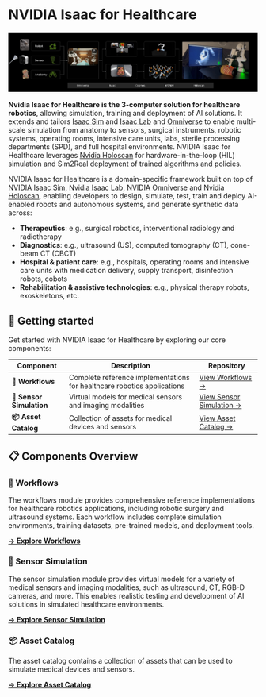 # NVIDIA Isaac for Healthcare

![ISAAC for Healthcare](../docs/source/isaac-for-healthcare-cover.jpg)

**Nvidia Isaac for Healthcare is the 3-computer solution for healthcare robotics**, allowing simulation, training and deployment of AI solutions. It extends and tailors [Isaac Sim](https://developer.nvidia.com/isaac-sim) and [Isaac Lab](https://developer.nvidia.com/isaac-lab) and [Omniverse](https://www.nvidia.com/en-us/omniverse/) to enable multi-scale simulation from anatomy to sensors, surgical instruments, robotic systems, operating rooms, intensive care units, labs, sterile processing departments (SPD), and full hospital environments. NVIDIA Isaac for Healthcare leverages [Nvidia Holoscan](https://github.com/nvidia-holoscan) for hardware-in-the-loop (HIL) simulation and Sim2Real deployment of trained algorithms and policies.

NVIDIA Isaac for Healthcare is a domain-specific framework built on top of [NVIDIA Isaac Sim](https://developer.nvidia.com/isaac-sim), [Nvidia Isaac Lab](https://developer.nvidia.com/isaac/lab), [NVIDIA Omniverse](https://www.nvidia.com/en-us/omniverse/) and [Nvidia Holoscan](https://github.com/nvidia-holoscan), enabling developers to design, simulate, test, train and deploy AI-enabled robots and autonomous systems, and generate synthetic data across:
- **Therapeutics**: e.g., surgical robotics, interventional radiology and radiotherapy
- **Diagnostics**: e.g., ultrasound (US), computed tomography (CT), cone-beam CT (CBCT)
- **Hospital & patient care**: e.g., hospitals, operating rooms and intensive care units with medication delivery, supply transport, disinfection robots, cobots
- **Rehabilitation & assistive technologies**: e.g., physical therapy robots, exoskeletons, etc.

## 🚀 Getting started

Get started with NVIDIA Isaac for Healthcare by exploring our core components:

| Component | Description | Repository |
|-----------|-------------|------------|
| **🔧 Workflows** | Complete reference implementations for healthcare robotics applications | [View Workflows →](https://github.com/isaac-for-healthcare/i4h-workflows) |
| **📡 Sensor Simulation** | Virtual models for medical sensors and imaging modalities | [View Sensor Simulation →](https://github.com/isaac-for-healthcare/i4h-sensor-simulation) |
| **📦 Asset Catalog** | Collection of assets for medical devices and sensors | [View Asset Catalog →](https://github.com/isaac-for-healthcare/i4h-asset-catalog) |

## 📋 Components Overview

### 🔧 Workflows

The workflows module provides comprehensive reference implementations for healthcare robotics applications, including robotic surgery and ultrasound systems. Each workflow includes complete simulation environments, training datasets, pre-trained models, and deployment tools.

**[→ Explore Workflows](https://github.com/isaac-for-healthcare/i4h-workflows)**

### 📡 Sensor Simulation

The sensor simulation module provides virtual models for a variety of medical sensors and imaging modalities, such as ultrasound, CT, RGB-D cameras, and more. This enables realistic testing and development of AI solutions in simulated healthcare environments.

**[→ Explore Sensor Simulation](https://github.com/isaac-for-healthcare/i4h-sensor-simulation)**

### 📦 Asset Catalog

The asset catalog contains a collection of assets that can be used to simulate medical devices and sensors.

**[→ Explore Asset Catalog](https://github.com/isaac-for-healthcare/i4h-asset-catalog)**
